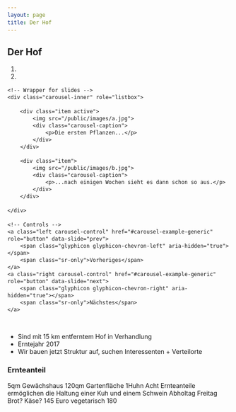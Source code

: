 ```yaml
---
layout: page
title: Der Hof
---
```


## Der Hof

<div id="carousel-example-generic" class="carousel slide center-block" data-ride="carousel">
	<!-- Indicators -->
	<ol class="carousel-indicators">
		<li data-target="#carousel-example-generic" data-slide-to="0" class="active"></li>
		<li data-target="#carousel-example-generic" data-slide-to="1"></li>
	</ol>

	<!-- Wrapper for slides -->
	<div class="carousel-inner" role="listbox">

		<div class="item active">
			<img src="/public/images/a.jpg">
			<div class="carousel-caption">				
				<p>Die ersten Pflanzen...</p>
			</div>
		</div>

		<div class="item">
			<img src="/public/images/b.jpg">
			<div class="carousel-caption">				
				<p>...nach einigen Wochen sieht es dann schon so aus.</p>
			</div>
		</div>

	</div>

	<!-- Controls -->
	<a class="left carousel-control" href="#carousel-example-generic" role="button" data-slide="prev">
		<span class="glyphicon glyphicon-chevron-left" aria-hidden="true"></span>
		<span class="sr-only">Vorheriges</span>
	</a>
	<a class="right carousel-control" href="#carousel-example-generic" role="button" data-slide="next">
		<span class="glyphicon glyphicon-chevron-right" aria-hidden="true"></span>
		<span class="sr-only">Nächstes</span>
	</a>
</div>

<br>

- Sind mit 15 km entferntem Hof in Verhandlung
- Erntejahr 2017
- Wir bauen jetzt Struktur auf, suchen Interessenten + Verteilorte


### Ernteanteil
5qm Gewächshaus
120qm Gartenfläche
1Huhn
Acht Ernteanteile ermöglichen die Haltung einer Kuh und einem Schwein
Abholtag Freitag
Brot? Käse?
145 Euro vegetarisch
180



